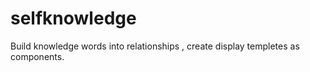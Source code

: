 selfknowledge
============

Build knowledge words into relationships , create display templetes as components.
